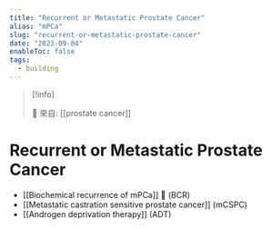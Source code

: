 ```yaml
---
title: "Recurrent or Metastatic Prostate Cancer"
alias: "mPCa"
slug: "recurrent-or-metastatic-prostate-cancer"
date: "2023-09-04"
enableToc: false
tags:
  - building
---
```


> [!info]
>
> 🌱 來自: [[prostate cancer]]

# Recurrent or Metastatic Prostate Cancer

- [[Biochemical recurrence of mPCa]] 󰒗 (BCR)
- [[Metastatic castration sensitive prostate cancer]] (mCSPC)
- [[Androgen deprivation therapy]] (ADT)
